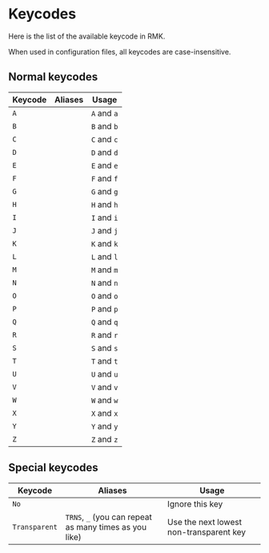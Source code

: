 # Keycodes

Here is the list of the available keycode in RMK.

When used in configuration files, all keycodes are case-insensitive.

## Normal keycodes

| Keycode | Aliases | Usage |
|---------|---------|-------|
| `A`     |         | `A` and `a` |
| `B`     |         | `B` and `b` |
| `C`     |         | `C` and `c` |
| `D`     |         | `D` and `d` |
| `E`     |         | `E` and `e` |
| `F`     |         | `F` and `f` |
| `G`     |         | `G` and `g` |
| `H`     |         | `H` and `h` |
| `I`     |         | `I` and `i` |
| `J`     |         | `J` and `j` |
| `K`     |         | `K` and `k` |
| `L`     |         | `L` and `l` |
| `M`     |         | `M` and `m` |
| `N`     |         | `N` and `n` |
| `O`     |         | `O` and `o` |
| `P`     |         | `P` and `p` |
| `Q`     |         | `Q` and `q` |
| `R`     |         | `R` and `r` |
| `S`     |         | `S` and `s` |
| `T`     |         | `T` and `t` |
| `U`     |         | `U` and `u` |
| `V`     |         | `V` and `v` |
| `W`     |         | `W` and `w` |
| `X`     |         | `X` and `x` |
| `Y`     |         | `Y` and `y` |
| `Z`     |         | `Z` and `z` |

## Special keycodes

| Keycode | Aliases | Usage |
|---------|---------|-------|
| `No`    |         | Ignore this key |
| `Transparent` | `TRNS`, `_` (you can repeat as many times as you like) | Use the next lowest non-transparent key |
